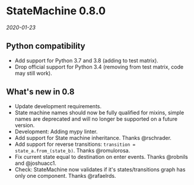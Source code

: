 # StateMachine 0.8.0

*2020-01-23*

## Python compatibility

- Add support for Python 3.7 and 3.8 (adding to test matrix).
- Drop official support for Python 3.4 (removing from test matrix, code may still work).

## What's new in 0.8

- Update development requirements.
- State machine names should now be fully qualified for mixins, simple names are deprecated and
  will no longer be supported on a future version.
- Development: Adding mypy linter.
- Add support for State machine inheritance. Thanks @rschrader.
- Add support for reverse transitions: ``transition = state_a.from_(state_b)``.
  Thanks @romulorosa.
- Fix current state equal to destination on enter events. Thanks @robnils and @joshuacc1.
- Check: StateMachine now validates if it's states/transitions graph has only one component.
  Thanks @rafaelrds.
